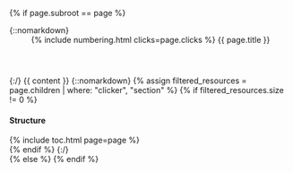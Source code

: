{% if page.subroot == page %}
<section id="{{ page.slug }}">
{::nomarkdown}
  <header>
    <h{{ page.depth | plus: 1 }}>
      {% include numbering.html clicks=page.clicks %}
      {{ page.title }}
    </h{{ page.depth | plus: 1 }}>
  </header>
{:/}
{{ content }}
{::nomarkdown}
{% assign filtered_resources = page.children | where: "clicker", "section" %}
{% if filtered_resources.size != 0 %}
<nav>
  <h4>Structure</h4>
  {% include toc.html page=page %}
</nav>
{% endif %}
{:/}
</section>
{% else %}
{% endif %}
